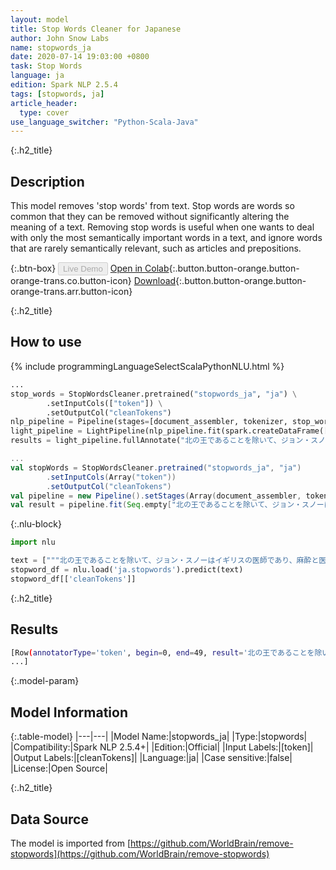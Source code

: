 ```yaml
---
layout: model
title: Stop Words Cleaner for Japanese
author: John Snow Labs
name: stopwords_ja
date: 2020-07-14 19:03:00 +0800
task: Stop Words
language: ja
edition: Spark NLP 2.5.4
tags: [stopwords, ja]
article_header:
  type: cover
use_language_switcher: "Python-Scala-Java"
---
```


{:.h2_title}
## Description
This model removes 'stop words' from text. Stop words are words so common that they can be removed without significantly altering the meaning of a text. Removing stop words is useful when one wants to deal with only the most semantically important words in a text, and ignore words that are rarely semantically relevant, such as articles and prepositions.

{:.btn-box}
<button class="button button-orange" disabled>Live Demo</button>
[Open in Colab](https://colab.research.google.com/github/JohnSnowLabs/spark-nlp-workshop/blob/b2eb08610dd49d5b15077cc499a94b4ec1e8b861/jupyter/annotation/english/stop-words/StopWordsCleaner.ipynb){:.button.button-orange.button-orange-trans.co.button-icon}
[Download](https://s3.amazonaws.com/auxdata.johnsnowlabs.com/public/models/stopwords_ja_ja_2.5.4_2.4_1594742438927.zip){:.button.button-orange.button-orange-trans.arr.button-icon}

{:.h2_title}
## How to use

<div class="tabs-box" markdown="1">

{% include programmingLanguageSelectScalaPythonNLU.html %}

```python
...
stop_words = StopWordsCleaner.pretrained("stopwords_ja", "ja") \
        .setInputCols(["token"]) \
        .setOutputCol("cleanTokens")
nlp_pipeline = Pipeline(stages=[document_assembler, tokenizer, stop_words])
light_pipeline = LightPipeline(nlp_pipeline.fit(spark.createDataFrame([['']]).toDF("text")))
results = light_pipeline.fullAnnotate("北の王であることを除いて、ジョン・スノーはイギリスの医師であり、麻酔と医療衛生の開発のリーダーです。")
```

```scala
...
val stopWords = StopWordsCleaner.pretrained("stopwords_ja", "ja")
        .setInputCols(Array("token"))
        .setOutputCol("cleanTokens")
val pipeline = new Pipeline().setStages(Array(document_assembler, tokenizer, stopWords))
val result = pipeline.fit(Seq.empty["北の王であることを除いて、ジョン・スノーはイギリスの医師であり、麻酔と医療衛生の開発のリーダーです。"].toDS.toDF("text")).transform(data)
```

{:.nlu-block}
```python
import nlu

text = ["""北の王であることを除いて、ジョン・スノーはイギリスの医師であり、麻酔と医療衛生の開発のリーダーです。"""]
stopword_df = nlu.load('ja.stopwords').predict(text)
stopword_df[['cleanTokens']]
```

</div>

{:.h2_title}
## Results

```bash
[Row(annotatorType='token', begin=0, end=49, result='北の王であることを除いて、ジョン・スノーはイギリスの医師であり、麻酔と医療衛生の開発のリーダーです。', metadata={'sentence': '0'}),
...]
```

{:.model-param}
## Model Information

{:.table-model}
|---|---|
|Model Name:|stopwords_ja|
|Type:|stopwords|
|Compatibility:|Spark NLP 2.5.4+|
|Edition:|Official|
|Input Labels:|[token]|
|Output Labels:|[cleanTokens]|
|Language:|ja|
|Case sensitive:|false|
|License:|Open Source|

{:.h2_title}
## Data Source
The model is imported from [https://github.com/WorldBrain/remove-stopwords](https://github.com/WorldBrain/remove-stopwords)
